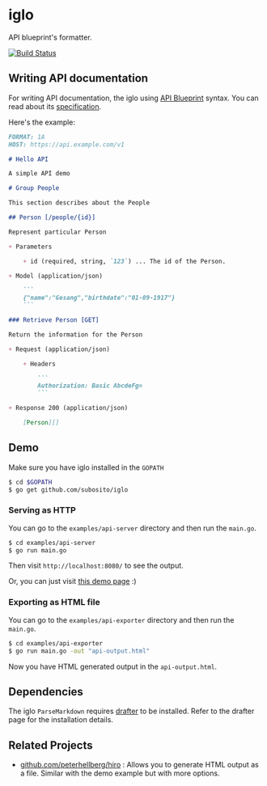 # iglo

API blueprint's formatter.

[![Build Status](https://travis-ci.org/subosito/iglo.svg?branch=master)](https://travis-ci.org/subosito/iglo)

## Writing API documentation

For writing API documentation, the iglo using [API Blueprint](http://apiblueprint.org/) syntax. You can read about its [specification](https://github.com/apiaryio/api-blueprint/blob/master/API%20Blueprint%20Specification.md).

Here's the example:

```markdown
FORMAT: 1A
HOST: https://api.example.com/v1

# Hello API

A simple API demo

# Group People

This section describes about the People

## Person [/people/{id}]

Represent particular Person

+ Parameters

    + id (required, string, `123`) ... The id of the Person.

+ Model (application/json)

    ```
    {"name":"Gesang","birthdate":"01-09-1917"}
    ```

### Retrieve Person [GET]

Return the information for the Person

+ Request (application/json)

    + Headers

        ```
        Authorization: Basic AbcdeFg=
        ```

+ Response 200 (application/json)

    [Person][]

```

## Demo

Make sure you have iglo installed in the `GOPATH`

```bash
$ cd $GOPATH
$ go get github.com/subosito/iglo
```

### Serving as HTTP

You can go to the `examples/api-server` directory and then run the `main.go`.

```bash
$ cd examples/api-server
$ go run main.go
```

Then visit `http://localhost:8080/` to see the output.

Or, you can just visit [this demo page](http://htmlpreview.github.io/?https://gist.github.com/subosito/6725894/raw/523f354769841728ede913e1a6d93bd593ef0a3e/iglo-preview.html) :)

### Exporting as HTML file

You can go to the `examples/api-exporter` directory and then run the `main.go`.

```bash
$ cd examples/api-exporter
$ go run main.go -out "api-output.html"
```

Now you have HTML generated output in the `api-output.html`.

## Dependencies

The iglo `ParseMarkdown` requires [drafter](https://github.com/apiaryio/drafter) to be installed. Refer to the drafter page for the installation details.

## Related Projects

- [github.com/peterhellberg/hiro](https://github.com/peterhellberg/hiro) : Allows you to generate HTML output as a file. Similar with the demo example but with more options.
